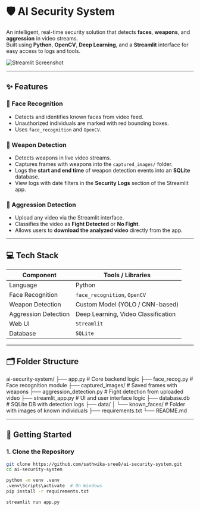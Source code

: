 # 🛡️ AI Security System

An intelligent, real-time security solution that detects **faces**, **weapons**, and **aggression** in video streams.  
Built using **Python**, **OpenCV**, **Deep Learning**, and a **Streamlit** interface for easy access to logs and tools.  

![Streamlit Screenshot](https://github.com/sathwika-sree8/ai-security-system/assets/your-image-id) <!-- Optional: Add a screenshot link here -->

---

## ✨ Features

### 👤 Face Recognition
- Detects and identifies known faces from video feed.
- Unauthorized individuals are marked with red bounding boxes.
- Uses `face_recognition` and `OpenCV`.

### 🔫 Weapon Detection
- Detects weapons in live video streams.
- Captures frames with weapons into the `captured_images/` folder.
- Logs the **start and end time** of weapon detection events into an **SQLite** database.
- View logs with date filters in the **Security Logs** section of the Streamlit app.

### 💢 Aggression Detection
- Upload any video via the Streamlit interface.
- Classifies the video as **Fight Detected** or **No Fight**.
- Allows users to **download the analyzed video** directly from the app.

---

## 💻 Tech Stack

| Component             | Tools / Libraries                          |
|----------------------|---------------------------------------------|
| Language             | Python                                      |
| Face Recognition     | `face_recognition`, `OpenCV`                |
| Weapon Detection     | Custom Model (YOLO / CNN-based)             |
| Aggression Detection | Deep Learning, Video Classification         |
| Web UI               | `Streamlit`                                 |
| Database             | `SQLite`                                    |

---

## 🗂️ Folder Structure

ai-security-system/
├── app.py # Core backend logic
├── face_recog.py # Face recognition module
├── captured_images/ # Saved frames with weapons
├── aggression_detection.py # Fight detection from uploaded video
├── streamlit_app.py # UI and user interface logic
├── database.db # SQLite DB with detection logs
├── data/
│ └── known_faces/ # Folder with images of known individuals
├── requirements.txt
└── README.md

---

## 🚀 Getting Started

### 1. Clone the Repository
```bash
git clone https://github.com/sathwika-sree8/ai-security-system.git
cd ai-security-system

python -m venv .venv
.venv\Scripts\activate  # On Windows
pip install -r requirements.txt

streamlit run app.py

